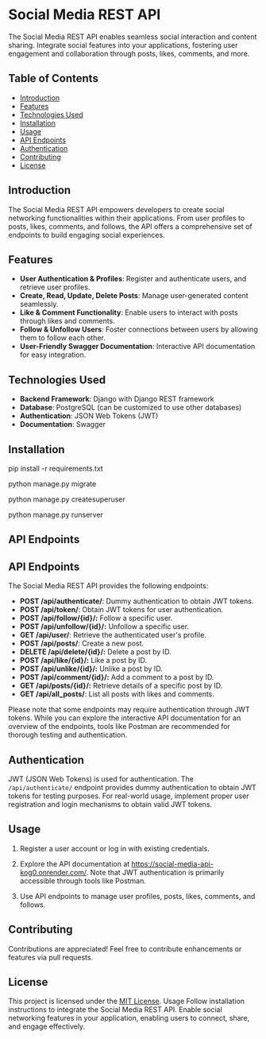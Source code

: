 
# Social Media REST API

The Social Media REST API enables seamless social interaction and content sharing. Integrate social features into your applications, fostering user engagement and collaboration through posts, likes, comments, and more.

## Table of Contents

- [Introduction](#introduction)
- [Features](#features)
- [Technologies Used](#technologies-used)
- [Installation](#installation)
- [Usage](#usage)
- [API Endpoints](#api-endpoints)
- [Authentication](#authentication)
- [Contributing](#contributing)
- [License](#license)

## Introduction

The Social Media REST API empowers developers to create social networking functionalities within their applications. From user profiles to posts, likes, comments, and follows, the API offers a comprehensive set of endpoints to build engaging social experiences.

## Features

- **User Authentication & Profiles**: Register and authenticate users, and retrieve user profiles.
- **Create, Read, Update, Delete Posts**: Manage user-generated content seamlessly.
- **Like & Comment Functionality**: Enable users to interact with posts through likes and comments.
- **Follow & Unfollow Users**: Foster connections between users by allowing them to follow each other.
- **User-Friendly Swagger Documentation**: Interactive API documentation for easy integration.

## Technologies Used

- **Backend Framework**: Django with Django REST framework
- **Database**: PostgreSQL (can be customized to use other databases)
- **Authentication**: JSON Web Tokens (JWT)
- **Documentation**: Swagger

## Installation

pip install -r requirements.txt

python manage.py migrate

python manage.py createsuperuser

python manage.py runserver




## API Endpoints

## API Endpoints

The Social Media REST API provides the following endpoints:

- **POST /api/authenticate/**: Dummy authentication to obtain JWT tokens.
- **POST /api/token/**: Obtain JWT tokens for user authentication.
- **POST /api/follow/{id}/:** Follow a specific user.
- **POST /api/unfollow/{id}/:** Unfollow a specific user.
- **GET /api/user/**: Retrieve the authenticated user's profile.
- **POST /api/posts/**: Create a new post.
- **DELETE /api/delete/{id}/:** Delete a post by ID.
- **POST /api/like/{id}/:** Like a post by ID.
- **POST /api/unlike/{id}/:** Unlike a post by ID.
- **POST /api/comment/{id}/:** Add a comment to a post by ID.
- **GET /api/posts/{id}/:** Retrieve details of a specific post by ID.
- **GET /api/all_posts/**: List all posts with likes and comments.

Please note that some endpoints may require authentication through JWT tokens. While you can explore the interactive API documentation for an overview of the endpoints, tools like Postman are recommended for thorough testing and authentication.

## Authentication

JWT (JSON Web Tokens) is used for authentication. The `/api/authenticate/` endpoint provides dummy authentication to obtain JWT tokens for testing purposes. For real-world usage, implement proper user registration and login mechanisms to obtain valid JWT tokens.

## Usage

1. Register a user account or log in with existing credentials.

2. Explore the API documentation at https://social-media-api-kog0.onrender.com/. Note that JWT authentication is primarily accessible through tools like Postman.

3. Use API endpoints to manage user profiles, posts, likes, comments, and follows.

## Contributing

Contributions are appreciated! Feel free to contribute enhancements or features via pull requests.

## License

This project is licensed under the [MIT License](LICENSE).
Usage
Follow installation instructions to integrate the Social Media REST API. Enable social networking features in your application, enabling users to connect, share, and engage effectively.
